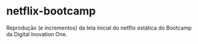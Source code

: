# netflix-bootcamp
Reprodução (e incrementos) da tela inicial do netflix estática do Bootcamp da Digital Inovation One.

